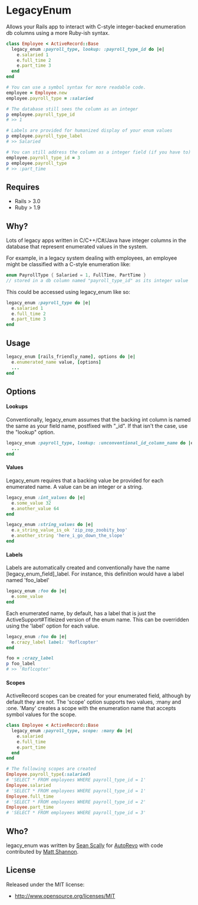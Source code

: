 # LegacyEnum

Allows your Rails app to interact with C-style integer-backed enumeration db columns using a more Ruby-ish syntax. 

```ruby
class Employee < ActiveRecord::Base
  legacy_enum :payroll_type, lookup: :payroll_type_id do |e|
    e.salaried 1
    e.full_time 2
    e.part_time 3
  end
end

# You can use a symbol syntax for more readable code.
employee = Employee.new
employee.payroll_type = :salaried

# The database still sees the column as an integer
p employee.payroll_type_id 
# >> 1

# Labels are provided for humanized display of your enum values
p employee.payroll_type_label
# >> Salaried

# You can still address the column as a integer field (if you have to)
employee.payroll_type_id = 3
p employee.payroll_type
# >> :part_time
```

## Requires

* Rails > 3.0
* Ruby > 1.9

## Why?

Lots of legacy apps written in C/C++/C#/Java have integer columns in the database that represent enumerated values in the system. 

For example, in a legacy system dealing with employees, an employee might be classified with a C-style enumeration like: 

```c
enum PayrollType { Salaried = 1, FullTime, PartTime }
// stored in a db column named "payroll_type_id" as its integer value
```

This could be accessed using legacy_enum like so:

```ruby  
legacy_enum :payroll_type do |e|
  e.salaried 1
  e.full_time 2
  e.part_time 3
end
```

## Usage

```ruby
legacy_enum [rails_friendly_name], options do |e|
  e.enumerated_name value, [options]
  ...
end
```

## Options

#### Lookups

Conventionally, legacy_enum assumes that the backing int column is named the same as your field name, postfixed with "_id". If that isn't the case, use the "lookup" option.

```ruby
legacy_enum :payroll_type, lookup: :unconventional_id_column_name do |e|
  ...
end
```

#### Values

Legacy_enum requires that a backing value be provided for each enumerated name. A value can be an integer or a string.

```ruby
legacy_enum :int_values do |e|
  e.some_value 32
  e.another_value 64
end

legacy_enum :string_values do |e|
  e.a_string_value_is_ok 'zip_zop_zoobity_bop'
  e.another_string 'here_i_go_down_the_slope'
end
```

#### Labels

Labels are automatically created and conventionally have the name [legacy_enum_field]_label. For instance, this definition would have a label named 'foo_label'

```ruby  
legacy_enum :foo do |e|
  e.some_value 
end
```

Each enumerated name, by default, has a label that is just the ActiveSupport#Titleized version of the enum name. This can be overridden using the 'label' option for each value.

```ruby
legacy_enum :foo do |e|
  e.crazy_label label: 'Roflcopter'
end

foo = :crazy_label
p foo_label
# >> 'Roflcopter'
```

#### Scopes

ActiveRecord scopes can be created for your enumerated field, although by default they are not. The 'scope' option supports two values, :many and :one. 'Many' creates a scope with the enumeration name that accepts symbol values for the scope. 

```ruby
class Employee < ActiveRecord::Base
  legacy_enum :payroll_type, scope: :many do |e|
    e.salaried
    e.full_time
    e.part_time
  end
end

# The following scopes are created
Employee.payroll_type(:salaried) 
# 'SELECT * FROM employees WHERE payroll_type_id = 1'
Employee.salaried
# 'SELECT * FROM employees WHERE payroll_type_id = 1'
Employee.full_time
# 'SELECT * FROM employees WHERE payroll_type_id = 2'
Employee.part_time
# 'SELECT * FROM employees WHERE payroll_type_id = 3'
```

## Who?
  
legacy_enum was written by [Sean Scally](http://github.com/anydiem) for [AutoRevo](http://www.autorevo.com) with code contributed by [Matt Shannon](http://github.com/dmshann0n). 

## License

Released under the MIT license:

* http://www.opensource.org/licenses/MIT